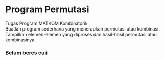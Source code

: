 # Program Permutasi
Tugas Program MATKOM Kombinatorik
<br>
Buatlah program sederhana yang menerapkan permutasi atau kombinasi. Tampilkan elemen-elemen yang diproses dan hasil-hasil permutasi atau kombinasinya.
### Belum beres cuii
